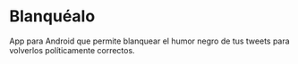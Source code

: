 # Blanquéalo
App para Android que permite blanquear el humor negro de tus tweets para volverlos políticamente correctos.
